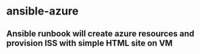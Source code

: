 # ansible-azure
## Ansible runbook will create azure resources and provision ISS with simple HTML site on VM
